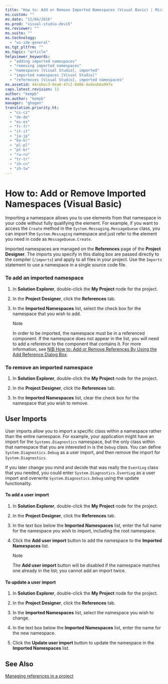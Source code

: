 ```yaml
---
title: "How to: Add or Remove Imported Namespaces (Visual Basic) | Microsoft Docs"
ms.custom: ""
ms.date: "11/04/2016"
ms.prod: "visual-studio-dev15"
ms.reviewer: ""
ms.suite: ""
ms.technology: 
  - "vs-ide-general"
ms.tgt_pltfrm: ""
ms.topic: "article"
helpviewer_keywords: 
  - "adding imported namespaces"
  - "removing imported namespaces"
  - "namespaces [Visual Studio], imported"
  - "imported namespaces [Visual Studio]"
  - "references [Visual Studio], imported namespaces"
ms.assetid: 44cebec3-0ea0-47c2-8406-4edeab6a997e
caps.latest.revision: 11
author: "kempb"
ms.author: "kempb"
manager: "ghogen"
translation.priority.ht: 
  - "cs-cz"
  - "de-de"
  - "es-es"
  - "fr-fr"
  - "it-it"
  - "ja-jp"
  - "ko-kr"
  - "pl-pl"
  - "pt-br"
  - "ru-ru"
  - "tr-tr"
  - "zh-cn"
  - "zh-tw"
---
```

# How to: Add or Remove Imported Namespaces (Visual Basic)
Importing a namespace allows you to use elements from that namespace in your code without fully qualifying the element. For example, if you want to access the `Create` method in the `System.Messaging.MessageQueue` class, you can import the `System.Messaging` namespace and just refer to the element you need in code as `MessageQueue.Create`.  
  
 Imported namespaces are managed on the **References** page of the **Project Designer**. The imports you specify in this dialog box are passed directly to the compiler (`/imports`) and apply to all files in your project. Use the `Imports` statement to use a namespace in a single source code file.  
  
### To add an imported namespace  
  
1.  In **Solution Explorer**, double-click the **My Project** node for the project.  
  
2.  In the **Project Designer**, click the **References** tab.  
  
3.  In the **Imported Namespaces** list, select the check box for the namespace that you wish to add.  
  
    > [!NOTE]
    >  In order to be imported, the namespace must be in a referenced component. If the namespace does not appear in the list, you will need to add a reference to the component that contains it. For more information, see [NIB How to: Add or Remove References By Using the Add Reference Dialog Box](http://msdn.microsoft.com/en-us/3bd75d61-f00c-47c0-86a2-dd1f20e231c9).  
  
### To remove an imported namespace  
  
1.  In **Solution Explorer**, double-click the **My Project** node for the project.  
  
2.  In the **Project Designer**, click the **References** tab.  
  
3.  In the **Imported Namespaces** list, clear the check box for the namespace that you wish to remove.  
  
## User Imports  
 User imports allow you to import a specific class within a namespace rather than the entire namespace. For example, your application might have an import for the `Systems.Diagnostics` namespace, but the only class within that namespace that you are interested in is the `Debug` class. You can define `System.Diagnostics.Debug` as a user import, and then remove the import for `System.Diagnostics`.  
  
 If you later change you mind and decide that was really the `EventLog` class that you needed, you could enter `System.Diagnostics.EventLog` as a user import and overwrite `System.Diagnostics.Debug` using the update functionality.  
  
#### To add a user import  
  
1.  In **Solution Explorer**, double-click the **My Project** node for the project.  
  
2.  In the **Project Designer**, click the **References** tab.  
  
3.  In the text box below the **Imported Namespaces** list, enter the full name for the namespace you wish to import, including the root namespace.  
  
4.  Click the **Add user import** button to add the namespace to the **Imported Namespaces** list.  
  
    > [!NOTE]
    >  The **Add user import** button will be disabled if the namespace matches one already in the list; you cannot add an import twice.  
  
#### To update a user import  
  
1.  In **Solution Explorer**, double-click the **My Project** node for the project.  
  
2.  In the **Project Designer**, click the **References** tab.  
  
3.  In the **Imported Namespaces** list, select the namespace you wish to change.  
  
4.  In the text box below the **Imported Namespaces** list, enter the name for the new namespace.  
  
5.  Click the **Update user import** button to update the namespace in the **Imported Namespaces** list.  
  
## See Also  
 [Managing references in a project](../ide/managing-references-in-a-project.md)